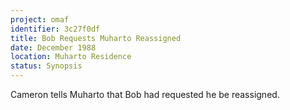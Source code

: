 ```yaml
---
project: omaf
identifier: 3c27f0df
title: Bob Requests Muharto Reassigned
date: December 1988 
location: Muharto Residence
status: Synopsis
---
```


Cameron tells Muharto that Bob had requested he be
reassigned.

